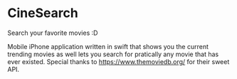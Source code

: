 # CineSearch
Search your favorite movies :D

Mobile iPhone application written in swift that shows you the current trending movies as well lets you search for pratically
any movie that has ever existed. Special thanks to https://www.themoviedb.org/ for their sweet API.
